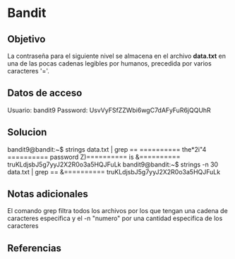 # Bandit

## Objetivo
La contraseña para el siguiente nivel se almacena en el archivo **data.txt** en una de las pocas cadenas legibles por humanos, precedida por varios caracteres '='.
## Datos de acceso
Usuario: bandit9
Password: UsvVyFSfZZWbi6wgC7dAFyFuR6jQQUhR
## Solucion
bandit9@bandit:~$ strings data.txt | grep ==
========== the*2i"4
========== password
Z)========== is
&========== truKLdjsbJ5g7yyJ2X2R0o3a5HQJFuLk
bandit9@bandit:~$ strings -n 30 data.txt | grep ==
&========== truKLdjsbJ5g7yyJ2X2R0o3a5HQJFuLk
## Notas adicionales
El comando grep filtra todos los archivos por los que tengan una cadena de caracteres especifica y el -n "numero" por una cantidad especifica de los caracteres
## Referencias

